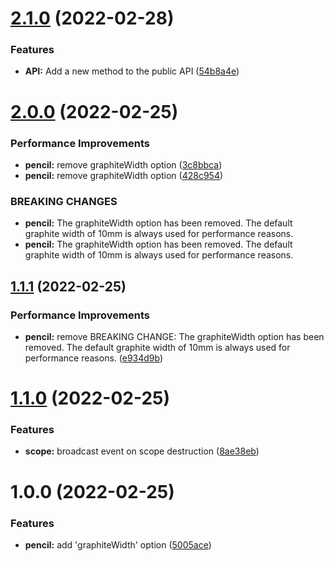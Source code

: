 # [2.1.0](https://github.com/vaibhavbhuva/semantic-release-demo-app/compare/v2.0.0...v2.1.0) (2022-02-28)


### Features

* **API:** Add a new method to the public API ([54b8a4e](https://github.com/vaibhavbhuva/semantic-release-demo-app/commit/54b8a4ec2f08d8ca196a1ca89145fe43793d7e79))

# [2.0.0](https://github.com/vaibhavbhuva/semantic-release-demo-app/compare/v1.1.1...v2.0.0) (2022-02-25)


### Performance Improvements

* **pencil:** remove graphiteWidth option ([3c8bbca](https://github.com/vaibhavbhuva/semantic-release-demo-app/commit/3c8bbcaea13795c31c5fdf7ac66bfb426e9d9025))
* **pencil:** remove graphiteWidth option   ([428c954](https://github.com/vaibhavbhuva/semantic-release-demo-app/commit/428c954a90462e163071e9810cdf7ded55d615ba))


### BREAKING CHANGES

* **pencil:** The graphiteWidth option has been removed. 
The default graphite width of 10mm is always used for performance reasons.
* **pencil:** The graphiteWidth option has been removed. The default graphite width of 10mm is always used for performance reasons.

## [1.1.1](https://github.com/vaibhavbhuva/semantic-release-demo-app/compare/v1.1.0...v1.1.1) (2022-02-25)


### Performance Improvements

* **pencil:** remove  BREAKING CHANGE: The graphiteWidth option has been removed. The default graphite width of 10mm is always used for performance reasons. ([e934d9b](https://github.com/vaibhavbhuva/semantic-release-demo-app/commit/e934d9bff14d9ffcb3a24809c5409820aef8a539))

# [1.1.0](https://github.com/vaibhavbhuva/semantic-release-demo-app/compare/v1.0.0...v1.1.0) (2022-02-25)


### Features

* **scope:** broadcast event on scope destruction ([8ae38eb](https://github.com/vaibhavbhuva/semantic-release-demo-app/commit/8ae38eba5ff34263f3e9b1a9c6ea2bc4760c942c))

# 1.0.0 (2022-02-25)


### Features

* **pencil:** add 'graphiteWidth' option ([5005ace](https://github.com/vaibhavbhuva/semantic-release-demo-app/commit/5005aceeeb7239c7b4935601fffc47bc3b449399))
